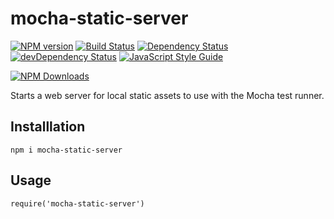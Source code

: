 # mocha-static-server

[![NPM version](https://badge.fury.io/js/mocha-static-server.png)](http://badge.fury.io/js/mocha-static-server)
[![Build Status](https://travis-ci.org/prantlf/mocha-static-server.png)](https://travis-ci.org/prantlf/mocha-static-server)
[![Dependency Status](https://david-dm.org/prantlf/mocha-static-server.svg)](https://david-dm.org/prantlf/mocha-static-server)
[![devDependency Status](https://david-dm.org/prantlf/mocha-static-server/dev-status.svg)](https://david-dm.org/prantlf/mocha-static-server#info=devDependencies)
[![JavaScript Style Guide](https://img.shields.io/badge/code_style-standard-brightgreen.svg)](https://standardjs.com)

[![NPM Downloads](https://nodei.co/npm/mocha-static-server.png?downloads=true&stars=true)](https://www.npmjs.com/package/mocha-static-server)

Starts a web server for local static assets to use with the Mocha test runner.

## Installlation

    npm i mocha-static-server

## Usage

    require('mocha-static-server')

